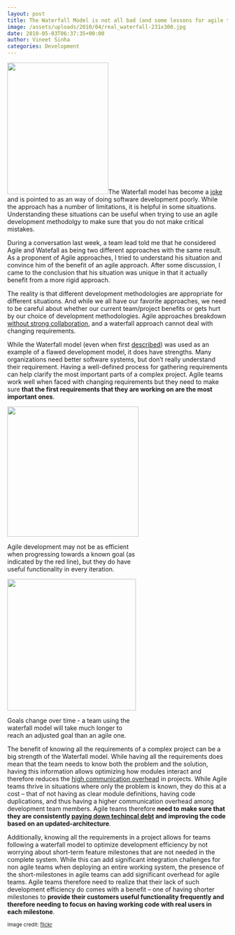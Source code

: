 ```yaml
---
layout: post
title: The Waterfall Model is not all bad (and some lessons for agile teams)
image: /assets/uploads/2010/04/real_waterfall-231x300.jpg
date: 2010-05-03T06:37:35+00:00
author: Vineet Sinha
categories: Development
---
```

[<img class="alignright size-medium wp-image-57" title="real_waterfall" src="{{site.baseurl}}/assets/uploads/2010/04/real_waterfall-231x300.jpg" alt="" width="231" height="300" srcset="{{site.baseurl}}/assets/uploads/2010/04/real_waterfall-231x300.jpg 231w, {{site.baseurl}}/assets/uploads/2010/04/real_waterfall.jpg 385w" sizes="(max-width: 231px) 100vw, 231px" />]({{site.baseurl}}/assets/uploads/2010/04/real_waterfall.jpg)The Waterfall model has become a [joke](http://www.waterfall2006.com/) and is pointed to as an way of doing software development poorly. While the approach has a number of limitations, it is helpful in some situations. Understanding these situations can be useful when trying to use an agile development methodolgy to make sure that you do not make critical mistakes.

During a conversation last week, a team lead told me that he considered Agile and Watefall as being two different approaches with the same result. As a proponent of Agile approaches, I tried to understand his situation and convince him of the benefit of an agile approach. After some discussion, I came to the conclusion that his situation was unique in that it actually benefit from a more rigid approach.

<!--more-->

The reality is that different development methodologies are appropriate for different situations. And while we all have our favorite approaches, we need to be careful about whether our current team/project benefits or gets hurt by our choice of development methodologies. Agile approaches breakdown [without strong collaboration](http://blog.architexa.com/2010/04/developer-responsibility-in-agile-teams/), and a waterfall approach cannot deal with changing requirements.

While the Waterfall model (even when first [described](http://en.wikipedia.org/wiki/Waterfall_model#cite_ref-0)) was used as an example of a flawed development model, it does have strengths. Many organizations need better software systems, but don&#8217;t really understand their requirement. Having a well-defined process for gathering requirements can help clarify the most important parts of a complex project. Agile teams work well when faced with changing requirements but they need to make sure **that the first requirements that they are working on are the most important ones**.

<div id="attachment_55" style="width: 310px" class="wp-caption alignright">
  <a href="{{site.baseurl}}/assets/uploads/2010/04/waterfall1.png"><img class="size-medium wp-image-55" title="waterfall1" src="{{site.baseurl}}/assets/uploads/2010/04/waterfall1-300x297.png" alt="" width="300" height="297" srcset="{{site.baseurl}}/assets/uploads/2010/04/waterfall1-300x297.png 300w, {{site.baseurl}}/assets/uploads/2010/04/waterfall1-150x150.png 150w, {{site.baseurl}}/assets/uploads/2010/04/waterfall1.png 363w" sizes="(max-width: 300px) 100vw, 300px" /></a>

  <p class="wp-caption-text">
    Agile development may not be as efficient when progressing towards a known goal (as indicated by the red line), but they do have useful functionality in every iteration.
  </p>
</div>

<div id="attachment_56" style="width: 304px" class="wp-caption alignright">
  <a href="{{site.baseurl}}/assets/uploads/2010/04/waterfall2.png"><img class="size-medium wp-image-56 " title="waterfall2" src="{{site.baseurl}}/assets/uploads/2010/04/waterfall2-294x300.png" alt="" width="294" height="300" srcset="{{site.baseurl}}/assets/uploads/2010/04/waterfall2-294x300.png 294w, {{site.baseurl}}/assets/uploads/2010/04/waterfall2.png 363w" sizes="(max-width: 294px) 100vw, 294px" /></a>

  <p class="wp-caption-text">
    Goals change over time - a team using the waterfall model will take much longer to reach an adjusted goal than an agile one.
  </p>
</div>

The benefit of knowing all the requirements of a complex project can be a big strength of the Waterfall model. While having all the requirements does mean that the team needs to know both the problem and the solution, having this information allows optimizing how modules interact and therefore reduces the [high communication overhead](http://en.wikipedia.org/wiki/The_Mythical_Man-Month) in projects. While Agile teams thrive in situations where only the problem is known, they do this at a cost &#8211; that of not having as clear module definitions, having code duplications, and thus having a higher communication overhead among development team members. Agile teams therefore **need to make sure that they are consistently [paying down techincal debt](http://www.codinghorror.com/blog/2009/02/paying-down-your-technical-debt.html) and improving the code based on an updated-architecture**.

Additionally, knowing all the requirements in a project allows for teams following a waterfall model to optimize development efficiency by not worrying about short-term feature milestones that are not needed in the complete system. While this can add significant integration challenges for non agile teams when deploying an entire working system, the presence of the short-milestones in agile teams can add significant overhead for agile teams. Agile teams therefore need to realize that their lack of such development efficiency do comes with a benefit &#8211; one of having shorter milestones to **provide their customers useful functionality frequently and therefore needing to focus on having working code with real users in each milestone**.

<small>Image credit: <a href="http://www.flickr.com/photos/hamed/462658709/" target="_blank">flickr</a></small>

<div style="clear:both;">
  &nbsp;
</div>
